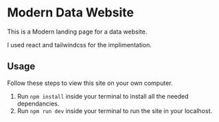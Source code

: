 # Modern Data Website
This is a Modern landing page for a data website.

I used react and tailwindcss for the implimentation.

## Usage
Follow these steps to view this site on your own computer.
 1. Run `npm install` inside your terminal to install all the needed dependancies.
 2. Run `npm run dev` inside your terminal to run the site in your localhost.
